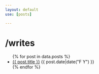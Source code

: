 ```yaml
---
layout: default
use: [posts]

---
```


# /writes

<ul>
{% for post in data.posts %}
  <li>
    <a href="{{ post.url }}">{{ post.title }}</a> {{ post.date|date("F Y") }}
  </li>
{% endfor %}
</ul>
